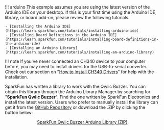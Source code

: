 !!! arduino
    This example assumes you are using the latest version of the Arduino IDE on your desktop. If this is your first time using the Arduino IDE, library, or board add-on, please review the following tutorials.

    - [Installing the Arduino IDE](https://learn.sparkfun.com/tutorials/installing-arduino-ide)
    - [Installing Board Definitions in the Arduino IDE](https://learn.sparkfun.com/tutorials/installing-board-definitions-in-the-arduino-ide)
    - [Installing an Arduino Library](https://learn.sparkfun.com/tutorials/installing-an-arduino-library)

!!! note
    If you've never connected an CH340 device to your computer before, you may need to install drivers for the USB-to-serial converter. Check out our section on "[How to Install CH340 Drivers](https://learn.sparkfun.com/tutorials/how-to-install-ch340-drivers)" for help with the installation.

SparkFun has written a library to work with the Qwiic Buzzer. You can obtain this library through the Arduino Library Manager by searching for "**SparkFun Qwiic Buzzer**". Find the one written by SparkFun Electronics and install the latest version. Users who prefer to manually install the library can get it from the [GitHub Repository](https://github.com/sparkfun/SparkFun_Qwiic_Buzzer_Arduino_Library) or download the .ZIP by clicking the button below:

<div style="text-align: center"><a href="https://github.com/sparkfun/SparkFun_Qwiic_Buzzer_Arduino_Library/archive/refs/heads/main.zip" class="md-button">SparkFun Qwiic Buzzer Arduino Library (ZIP)</a></div>
